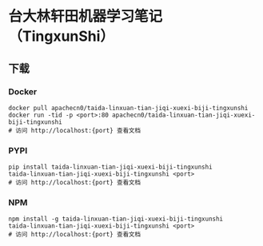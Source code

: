 # 台大林轩田机器学习笔记（TingxunShi）

## 下载

### Docker

```
docker pull apachecn0/taida-linxuan-tian-jiqi-xuexi-biji-tingxunshi
docker run -tid -p <port>:80 apachecn0/taida-linxuan-tian-jiqi-xuexi-biji-tingxunshi
# 访问 http://localhost:{port} 查看文档
```

### PYPI

```
pip install taida-linxuan-tian-jiqi-xuexi-biji-tingxunshi
taida-linxuan-tian-jiqi-xuexi-biji-tingxunshi <port>
# 访问 http://localhost:{port} 查看文档
```

### NPM

```
npm install -g taida-linxuan-tian-jiqi-xuexi-biji-tingxunshi
taida-linxuan-tian-jiqi-xuexi-biji-tingxunshi <port>
# 访问 http://localhost:{port} 查看文档
```